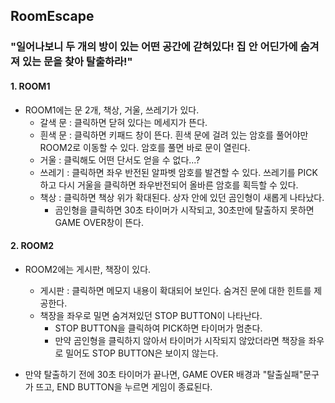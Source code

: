 ## RoomEscape
### "일어나보니 두 개의 방이 있는 어떤 공간에 갇혀있다! 집 안 어딘가에 숨겨져 있는 문을 찾아 탈출하라!"

#### 1. ROOM1
* ROOM1에는 문 2개, 책상, 거울, 쓰레기가 있다.
   * 갈색 문 : 클릭하면 닫혀 있다는 메세지가 뜬다.
   * 흰색 문 : 클릭하면 키패드 창이 뜬다. 흰색 문에 걸려 있는 암호를 풀어야만 ROOM2로 이동할 수 있다. 암호를 풀면 바로 문이 열린다.
   * 거울 : 클릭해도 어떤 단서도 얻을 수 없다...?
   * 쓰레기 : 클릭하면 좌우 반전된 알파벳 암호를 발견할 수 있다. 쓰레기를 PICK하고 다시 거울을 클릭하면 좌우반전되어 올바른 암호를 획득할 수 있다.
   * 책상 : 클릭하면 책상 위가 확대된다. 상자 안에 있던 곰인형이 새롭게 나타났다.
      * 곰인형을 클릭하면 30초 타이머가 시작되고, 30초만에 탈출하지 못하면 GAME OVER창이 뜬다.

#### 2. ROOM2
* ROOM2에는 게시판, 책장이 있다.
    * 게시판 : 클릭하면 메모지 내용이 확대되어 보인다. 숨겨진 문에 대한 힌트를 제공한다.
    * 책장을 좌우로 밀면 숨겨져있던 STOP BUTTON이 나타난다.
        * STOP BUTTON을 클릭하여 PICK하면 타이머가 멈춘다.
        * 만약 곰인형을 클릭하지 않아서 타이머가 시작되지 않았더라면 책장을 좌우로 밀어도 STOP BUTTON은 보이지 않는다.
        
* 만약 탈출하기 전에 30초 타이머가 끝나면, GAME OVER 배경과 "탈출실패"문구가 뜨고, END BUTTON을 누르면 게임이 종료된다.
